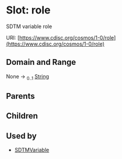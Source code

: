 
# Slot: role


SDTM variable role

URI: [https://www.cdisc.org/cosmos/1-0/role](https://www.cdisc.org/cosmos/1-0/role)


## Domain and Range

None &#8594;  <sub>0..1</sub> [String](types/String.md)

## Parents


## Children


## Used by

 * [SDTMVariable](SDTMVariable.md)
